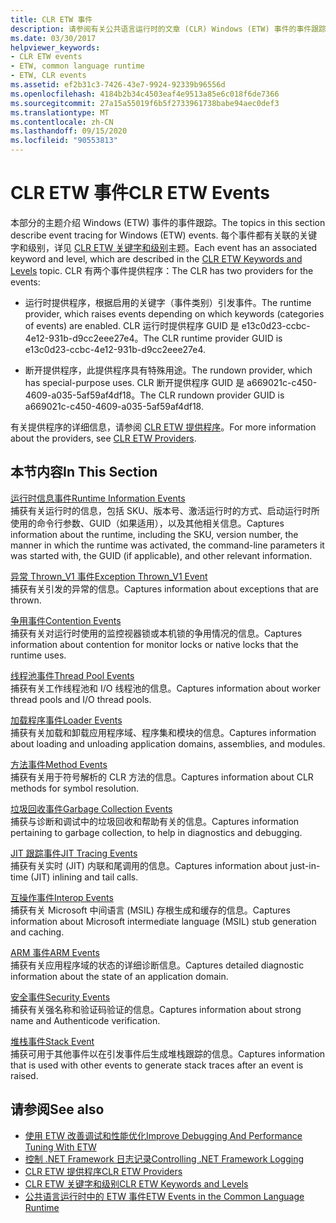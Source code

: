 ```yaml
---
title: CLR ETW 事件
description: 请参阅有关公共语言运行时的文章 (CLR) Windows (ETW) 事件的事件跟踪。 有两个事件提供程序：运行时提供程序和断开提供程序。
ms.date: 03/30/2017
helpviewer_keywords:
- CLR ETW events
- ETW, common language runtime
- ETW, CLR events
ms.assetid: ef2b31c3-7426-43e7-9924-92339b96556d
ms.openlocfilehash: 4184b2b34c4503eaf4e9513a85e6c018f6de7366
ms.sourcegitcommit: 27a15a55019f6b5f2733961738babe94aec0def3
ms.translationtype: MT
ms.contentlocale: zh-CN
ms.lasthandoff: 09/15/2020
ms.locfileid: "90553813"
---
```

# <a name="clr-etw-events"></a><span data-ttu-id="07f10-104">CLR ETW 事件</span><span class="sxs-lookup"><span data-stu-id="07f10-104">CLR ETW Events</span></span>
<span data-ttu-id="07f10-105">本部分的主题介绍 Windows (ETW) 事件的事件跟踪。</span><span class="sxs-lookup"><span data-stu-id="07f10-105">The topics in this section describe event tracing for Windows (ETW) events.</span></span> <span data-ttu-id="07f10-106">每个事件都有关联的关键字和级别，详见 [CLR ETW 关键字和级别](clr-etw-keywords-and-levels.md)主题。</span><span class="sxs-lookup"><span data-stu-id="07f10-106">Each event has an associated keyword and level, which are described in the [CLR ETW Keywords and Levels](clr-etw-keywords-and-levels.md) topic.</span></span> <span data-ttu-id="07f10-107">CLR 有两个事件提供程序：</span><span class="sxs-lookup"><span data-stu-id="07f10-107">The CLR has two providers for the events:</span></span>  
  
- <span data-ttu-id="07f10-108">运行时提供程序，根据启用的关键字（事件类别）引发事件。</span><span class="sxs-lookup"><span data-stu-id="07f10-108">The runtime provider, which raises events depending on which keywords (categories of events) are enabled.</span></span> <span data-ttu-id="07f10-109">CLR 运行时提供程序 GUID 是 e13c0d23-ccbc-4e12-931b-d9cc2eee27e4。</span><span class="sxs-lookup"><span data-stu-id="07f10-109">The CLR runtime provider GUID is e13c0d23-ccbc-4e12-931b-d9cc2eee27e4.</span></span>  
  
- <span data-ttu-id="07f10-110">断开提供程序，此提供程序具有特殊用途。</span><span class="sxs-lookup"><span data-stu-id="07f10-110">The rundown provider, which has special-purpose uses.</span></span> <span data-ttu-id="07f10-111">CLR 断开提供程序 GUID 是 a669021c-c450-4609-a035-5af59af4df18。</span><span class="sxs-lookup"><span data-stu-id="07f10-111">The CLR rundown provider GUID is a669021c-c450-4609-a035-5af59af4df18.</span></span>  
  
 <span data-ttu-id="07f10-112">有关提供程序的详细信息，请参阅 [CLR ETW 提供程序](clr-etw-providers.md)。</span><span class="sxs-lookup"><span data-stu-id="07f10-112">For more information about the providers, see [CLR ETW Providers](clr-etw-providers.md).</span></span>  
  
## <a name="in-this-section"></a><span data-ttu-id="07f10-113">本节内容</span><span class="sxs-lookup"><span data-stu-id="07f10-113">In This Section</span></span>  
 [<span data-ttu-id="07f10-114">运行时信息事件</span><span class="sxs-lookup"><span data-stu-id="07f10-114">Runtime Information Events</span></span>](runtime-information-etw-events.md)  
 <span data-ttu-id="07f10-115">捕获有关运行时的信息，包括 SKU、版本号、激活运行时的方式、启动运行时所使用的命令行参数、GUID（如果适用），以及其他相关信息。</span><span class="sxs-lookup"><span data-stu-id="07f10-115">Captures information about the runtime, including the SKU, version number, the manner in which the runtime was activated, the command-line parameters it was started with, the GUID (if applicable), and other relevant information.</span></span>  
  
 [<span data-ttu-id="07f10-116">异常 Thrown_V1 事件</span><span class="sxs-lookup"><span data-stu-id="07f10-116">Exception Thrown_V1 Event</span></span>](exception-thrown-v1-etw-event.md)  
 <span data-ttu-id="07f10-117">捕获有关引发的异常的信息。</span><span class="sxs-lookup"><span data-stu-id="07f10-117">Captures information about exceptions that are thrown.</span></span>  
  
 [<span data-ttu-id="07f10-118">争用事件</span><span class="sxs-lookup"><span data-stu-id="07f10-118">Contention Events</span></span>](contention-etw-events.md)  
 <span data-ttu-id="07f10-119">捕获有关对运行时使用的监控视器锁或本机锁的争用情况的信息。</span><span class="sxs-lookup"><span data-stu-id="07f10-119">Captures information about contention for monitor locks or native locks that the runtime uses.</span></span>  
  
 [<span data-ttu-id="07f10-120">线程池事件</span><span class="sxs-lookup"><span data-stu-id="07f10-120">Thread Pool Events</span></span>](thread-pool-etw-events.md)  
 <span data-ttu-id="07f10-121">捕获有关工作线程池和 I/O 线程池的信息。</span><span class="sxs-lookup"><span data-stu-id="07f10-121">Captures information about worker thread pools and I/O thread pools.</span></span>  
  
 [<span data-ttu-id="07f10-122">加载程序事件</span><span class="sxs-lookup"><span data-stu-id="07f10-122">Loader Events</span></span>](loader-etw-events.md)  
 <span data-ttu-id="07f10-123">捕获有关加载和卸载应用程序域、程序集和模块的信息。</span><span class="sxs-lookup"><span data-stu-id="07f10-123">Captures information about loading and unloading application domains, assemblies, and modules.</span></span>  
  
 [<span data-ttu-id="07f10-124">方法事件</span><span class="sxs-lookup"><span data-stu-id="07f10-124">Method Events</span></span>](method-etw-events.md)  
 <span data-ttu-id="07f10-125">捕获有关用于符号解析的 CLR 方法的信息。</span><span class="sxs-lookup"><span data-stu-id="07f10-125">Captures information about CLR methods for symbol resolution.</span></span>  
  
 [<span data-ttu-id="07f10-126">垃圾回收事件</span><span class="sxs-lookup"><span data-stu-id="07f10-126">Garbage Collection Events</span></span>](garbage-collection-etw-events.md)  
 <span data-ttu-id="07f10-127">捕获与诊断和调试中的垃圾回收和帮助有关的信息。</span><span class="sxs-lookup"><span data-stu-id="07f10-127">Captures information pertaining to garbage collection, to help in diagnostics and debugging.</span></span>  
  
 [<span data-ttu-id="07f10-128">JIT 跟踪事件</span><span class="sxs-lookup"><span data-stu-id="07f10-128">JIT Tracing Events</span></span>](jit-tracing-etw-events.md)  
 <span data-ttu-id="07f10-129">捕获有关实时 (JIT) 内联和尾调用的信息。</span><span class="sxs-lookup"><span data-stu-id="07f10-129">Captures information about just-in-time (JIT) inlining and tail calls.</span></span>  
  
 [<span data-ttu-id="07f10-130">互操作事件</span><span class="sxs-lookup"><span data-stu-id="07f10-130">Interop Events</span></span>](interop-etw-events.md)  
 <span data-ttu-id="07f10-131">捕获有关 Microsoft 中间语言 (MSIL) 存根生成和缓存的信息。</span><span class="sxs-lookup"><span data-stu-id="07f10-131">Captures information about Microsoft intermediate language (MSIL) stub generation and caching.</span></span>  
  
 [<span data-ttu-id="07f10-132">ARM 事件</span><span class="sxs-lookup"><span data-stu-id="07f10-132">ARM Events</span></span>](application-domain-resource-monitoring-arm-etw-events.md)  
 <span data-ttu-id="07f10-133">捕获有关应用程序域的状态的详细诊断信息。</span><span class="sxs-lookup"><span data-stu-id="07f10-133">Captures detailed diagnostic information about the state of an application domain.</span></span>  
  
 [<span data-ttu-id="07f10-134">安全事件</span><span class="sxs-lookup"><span data-stu-id="07f10-134">Security Events</span></span>](security-etw-events.md)  
 <span data-ttu-id="07f10-135">捕获有关强名称和验证码验证的信息。</span><span class="sxs-lookup"><span data-stu-id="07f10-135">Captures information about strong name and Authenticode verification.</span></span>  
  
 [<span data-ttu-id="07f10-136">堆栈事件</span><span class="sxs-lookup"><span data-stu-id="07f10-136">Stack Event</span></span>](stack-etw-event.md)  
 <span data-ttu-id="07f10-137">捕获可用于其他事件以在引发事件后生成堆栈跟踪的信息。</span><span class="sxs-lookup"><span data-stu-id="07f10-137">Captures information that is used with other events to generate stack traces after an event is raised.</span></span>  
  
## <a name="see-also"></a><span data-ttu-id="07f10-138">请参阅</span><span class="sxs-lookup"><span data-stu-id="07f10-138">See also</span></span>

- [<span data-ttu-id="07f10-139">使用 ETW 改善调试和性能优化</span><span class="sxs-lookup"><span data-stu-id="07f10-139">Improve Debugging And Performance Tuning With ETW</span></span>](/archive/msdn-magazine/2007/april/event-tracing-improve-debugging-and-performance-tuning-with-etw)
- [<span data-ttu-id="07f10-140">控制 .NET Framework 日志记录</span><span class="sxs-lookup"><span data-stu-id="07f10-140">Controlling .NET Framework Logging</span></span>](controlling-logging.md)
- [<span data-ttu-id="07f10-141">CLR ETW 提供程序</span><span class="sxs-lookup"><span data-stu-id="07f10-141">CLR ETW Providers</span></span>](clr-etw-providers.md)
- [<span data-ttu-id="07f10-142">CLR ETW 关键字和级别</span><span class="sxs-lookup"><span data-stu-id="07f10-142">CLR ETW Keywords and Levels</span></span>](clr-etw-keywords-and-levels.md)
- [<span data-ttu-id="07f10-143">公共语言运行时中的 ETW 事件</span><span class="sxs-lookup"><span data-stu-id="07f10-143">ETW Events in the Common Language Runtime</span></span>](etw-events-in-the-common-language-runtime.md)
